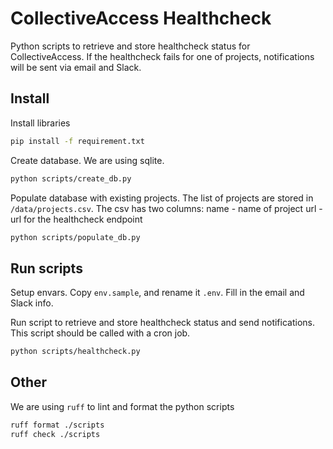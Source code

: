 # CollectiveAccess Healthcheck

Python scripts to retrieve and store healthcheck status for CollectiveAccess. If the healthcheck fails for one of projects, notifications will be sent via email and Slack.

## Install

Install libraries

```bash
pip install -f requirement.txt
```

Create database. We are using sqlite.

```bash
python scripts/create_db.py
```

Populate database with existing projects. The list of projects are stored in `/data/projects.csv`. The csv has two columns:
name - name of project
url - url for the healthcheck endpoint

```bash
python scripts/populate_db.py
```

## Run scripts

Setup envars. Copy `env.sample`, and rename it `.env`. Fill in the email and Slack info.

Run script to retrieve and store healthcheck status and send notifications. This script should be called with a cron job.

```bash
python scripts/healthcheck.py
```

## Other

We are using `ruff` to lint and format the python scripts

```bash
ruff format ./scripts
ruff check ./scripts
```

